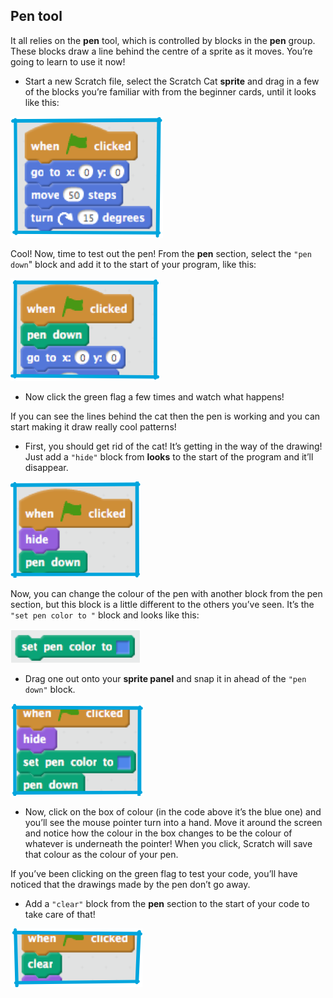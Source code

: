 ## Pen tool

It all relies on the **pen** tool, which is controlled by blocks in the **pen** group. These blocks draw a line behind the centre of a sprite as it moves. You’re going to learn to use it now!

+ Start a new Scratch file, select the Scratch Cat **sprite** and drag in a few of the blocks you’re familiar with from the beginner cards, until it looks like this: 

![](images/pen2.png)

Cool! Now, time to test out the pen! From the **pen** section, select the `"pen down`" block and add it to the start of your program, like this: 

![](images/pen3.png)

+ Now click the green flag a few times and watch what happens!

If you can see the lines behind the cat then the pen is working and you can start making it draw really cool patterns!

+ First, you should get rid of the cat! It’s getting in the way of the drawing! Just add a `"hide"` block from **looks** to the start of the program and it’ll disappear. 

![](images/pen4.png)


Now, you can change the colour of the pen with another block from the pen section, but this block is a little different to the others you’ve seen. It’s the `"set pen color to "` block and looks like this: 

![](images/pen5.png)

+ Drag one out onto your **sprite panel** and snap it in ahead of the `"pen down"` block. 

![](images/pen6.png)

+ Now, click on the box of colour (in the code above it’s the blue one) and you’ll see the mouse pointer turn into a hand. Move it around the screen and notice how the colour in the box changes to be the colour of whatever is underneath the pointer! When you click, Scratch will save that colour as the colour of your pen.

If you’ve been clicking on the green flag to test your code, you’ll have noticed that the drawings made by the pen don’t go away. 

+ Add a `"clear"` block from the **pen** section to the start of your code to take care of that! 

![](images/pen7.png)

